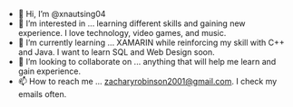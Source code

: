 - 👋 Hi, I’m @xnautsing04
- 👀 I’m interested in ... learning different skills and gaining new experience. I love technology, video games, and music.
- 🌱 I’m currently learning ... XAMARIN while reinforcing my skill with C++ and Java. I want to learn SQL and Web Design soon.
- 💞️ I’m looking to collaborate on ... anything that will help me learn and gain experience.
- 📫 How to reach me ... zacharyrobinson2001@gmail.com. I check my emails often.

<!---
xnautsing04/xnautsing04 is a ✨ special ✨ repository because its `README.md` (this file) appears on your GitHub profile.
You can click the Preview link to take a look at your changes.
--->

